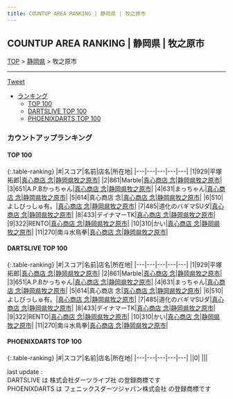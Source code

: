 ```yaml
---
title: COUNTUP AREA RANKING | 静岡県 | 牧之原市
---
```

## COUNTUP AREA RANKING | 静岡県 | 牧之原市

[TOP](/darts/rank/) > [静岡県](/darts/rank/静岡県/) > 牧之原市

___

<a href="https://twitter.com/share?ref_src=twsrc%5Etfw" data-text="COUNTUP AREA RANKING | 静岡県牧之原市" class="twitter-share-button" data-hashtags="DARTSLIVE,PHOENIXDARTS,darts,ダーツ" data-show-count="false">Tweet</a>

* [ランキング](#カウントアップランキング)
    * [TOP 100](#top-100)
    * [DARTSLIVE TOP 100](#dartslive-top-100)
    * [PHOENIXDARTS TOP 100](#phoenixdarts-top-100)

### カウントアップランキング

#### TOP 100



{:.table-ranking}
|#|スコア|名前|店名|所在地|
|---|---|---|---|---|
|1|929|<span class="rank-name-dl">平塚 拓郎</span>|<a href="https://search.dartslive.com/jp/shop/45e03e439d919d180d9b047a20a7ba1e">真心商店 念</a>|<a href="/darts/rank/静岡県/牧之原市">静岡県牧之原市</a>|
|2|861|<span class="rank-name-dl">Marble</span>|<a href="https://search.dartslive.com/jp/shop/45e03e439d919d180d9b047a20a7ba1e">真心商店 念</a>|<a href="/darts/rank/静岡県/牧之原市">静岡県牧之原市</a>|
|3|651|<span class="rank-name-dl">A.P.Bかっちゃん</span>|<a href="https://search.dartslive.com/jp/shop/45e03e439d919d180d9b047a20a7ba1e">真心商店 念</a>|<a href="/darts/rank/静岡県/牧之原市">静岡県牧之原市</a>|
|4|631|<span class="rank-name-dl">まっちゃん</span>|<a href="https://search.dartslive.com/jp/shop/45e03e439d919d180d9b047a20a7ba1e">真心商店 念</a>|<a href="/darts/rank/静岡県/牧之原市">静岡県牧之原市</a>|
|5|614|<span class="rank-name-dl">真心商店 念</span>|<a href="https://search.dartslive.com/jp/shop/45e03e439d919d180d9b047a20a7ba1e">真心商店 念</a>|<a href="/darts/rank/静岡県/牧之原市">静岡県牧之原市</a>|
|6|510|<span class="rank-name-dl">よしびっしゅ有。</span>|<a href="https://search.dartslive.com/jp/shop/45e03e439d919d180d9b047a20a7ba1e">真心商店 念</a>|<a href="/darts/rank/静岡県/牧之原市">静岡県牧之原市</a>|
|7|485|<span class="rank-name-dl">道化のバギマSUダ</span>|<a href="https://search.dartslive.com/jp/shop/45e03e439d919d180d9b047a20a7ba1e">真心商店 念</a>|<a href="/darts/rank/静岡県/牧之原市">静岡県牧之原市</a>|
|8|433|<span class="rank-name-dl">デイナマーTK</span>|<a href="https://search.dartslive.com/jp/shop/45e03e439d919d180d9b047a20a7ba1e">真心商店 念</a>|<a href="/darts/rank/静岡県/牧之原市">静岡県牧之原市</a>|
|9|322|<span class="rank-name-dl">RENTO</span>|<a href="https://search.dartslive.com/jp/shop/45e03e439d919d180d9b047a20a7ba1e">真心商店 念</a>|<a href="/darts/rank/静岡県/牧之原市">静岡県牧之原市</a>|
|10|310|<span class="rank-name-dl">かい</span>|<a href="https://search.dartslive.com/jp/shop/45e03e439d919d180d9b047a20a7ba1e">真心商店 念</a>|<a href="/darts/rank/静岡県/牧之原市">静岡県牧之原市</a>|
|11|270|<span class="rank-name-dl">南斗水鳥拳</span>|<a href="https://search.dartslive.com/jp/shop/45e03e439d919d180d9b047a20a7ba1e">真心商店 念</a>|<a href="/darts/rank/静岡県/牧之原市">静岡県牧之原市</a>|


#### DARTSLIVE TOP 100



{:.table-ranking}
|#|スコア|名前|店名|所在地|
|---|---|---|---|---|
|1|929|<span class="rank-name-dl">平塚 拓郎</span>|<a href="https://search.dartslive.com/jp/shop/45e03e439d919d180d9b047a20a7ba1e">真心商店 念</a>|<a href="/darts/rank/静岡県/牧之原市">静岡県牧之原市</a>|
|2|861|<span class="rank-name-dl">Marble</span>|<a href="https://search.dartslive.com/jp/shop/45e03e439d919d180d9b047a20a7ba1e">真心商店 念</a>|<a href="/darts/rank/静岡県/牧之原市">静岡県牧之原市</a>|
|3|651|<span class="rank-name-dl">A.P.Bかっちゃん</span>|<a href="https://search.dartslive.com/jp/shop/45e03e439d919d180d9b047a20a7ba1e">真心商店 念</a>|<a href="/darts/rank/静岡県/牧之原市">静岡県牧之原市</a>|
|4|631|<span class="rank-name-dl">まっちゃん</span>|<a href="https://search.dartslive.com/jp/shop/45e03e439d919d180d9b047a20a7ba1e">真心商店 念</a>|<a href="/darts/rank/静岡県/牧之原市">静岡県牧之原市</a>|
|5|614|<span class="rank-name-dl">真心商店 念</span>|<a href="https://search.dartslive.com/jp/shop/45e03e439d919d180d9b047a20a7ba1e">真心商店 念</a>|<a href="/darts/rank/静岡県/牧之原市">静岡県牧之原市</a>|
|6|510|<span class="rank-name-dl">よしびっしゅ有。</span>|<a href="https://search.dartslive.com/jp/shop/45e03e439d919d180d9b047a20a7ba1e">真心商店 念</a>|<a href="/darts/rank/静岡県/牧之原市">静岡県牧之原市</a>|
|7|485|<span class="rank-name-dl">道化のバギマSUダ</span>|<a href="https://search.dartslive.com/jp/shop/45e03e439d919d180d9b047a20a7ba1e">真心商店 念</a>|<a href="/darts/rank/静岡県/牧之原市">静岡県牧之原市</a>|
|8|433|<span class="rank-name-dl">デイナマーTK</span>|<a href="https://search.dartslive.com/jp/shop/45e03e439d919d180d9b047a20a7ba1e">真心商店 念</a>|<a href="/darts/rank/静岡県/牧之原市">静岡県牧之原市</a>|
|9|322|<span class="rank-name-dl">RENTO</span>|<a href="https://search.dartslive.com/jp/shop/45e03e439d919d180d9b047a20a7ba1e">真心商店 念</a>|<a href="/darts/rank/静岡県/牧之原市">静岡県牧之原市</a>|
|10|310|<span class="rank-name-dl">かい</span>|<a href="https://search.dartslive.com/jp/shop/45e03e439d919d180d9b047a20a7ba1e">真心商店 念</a>|<a href="/darts/rank/静岡県/牧之原市">静岡県牧之原市</a>|
|11|270|<span class="rank-name-dl">南斗水鳥拳</span>|<a href="https://search.dartslive.com/jp/shop/45e03e439d919d180d9b047a20a7ba1e">真心商店 念</a>|<a href="/darts/rank/静岡県/牧之原市">静岡県牧之原市</a>|


#### PHOENIXDARTS TOP 100



{:.table-ranking}
|#|スコア|名前|店名|所在地|
|---|---|---|---|---|
||0|<span class="rank-name-dl"> </span>|<a href=""></a>|<a href="/darts/rank//"></a>|


<div class="footer border-top border-gray-light mt-5 pt-3 text-right text-gray">
    last update : <span style="font-weight: italic" id="foot_last_modified"></span><br />
    DARTSLIVE は 株式会社ダーツライブ社 の登録商標です<br />
    PHOENIXDARTS は フェニックスダーツジャパン株式会社 の登録商標です<br />
</div>

<script src="https://cdnjs.cloudflare.com/ajax/libs/jquery.tablesorter/2.31.3/js/jquery.tablesorter.min.js" integrity="sha512-qzgd5cYSZcosqpzpn7zF2ZId8f/8CHmFKZ8j7mU4OUXTNRd5g+ZHBPsgKEwoqxCtdQvExE5LprwwPAgoicguNg==" crossorigin="anonymous" referrerpolicy="no-referrer"></script>
<link rel="stylesheet" href="https://cdnjs.cloudflare.com/ajax/libs/jquery.tablesorter/2.31.3/css/theme.default.min.css" integrity="sha512-wghhOJkjQX0Lh3NSWvNKeZ0ZpNn+SPVXX1Qyc9OCaogADktxrBiBdKGDoqVUOyhStvMBmJQ8ZdMHiR3wuEq8+w==" crossorigin="anonymous" referrerpolicy="no-referrer" />
<script>
$(function() {
    $(".table-ranking").tablesorter({sortList:[[0, 0]]});
    $("#foot_last_modified").text(formatDate(new Date(document.lastModified), 'yyyy-MM-dd HH:mm:ss'));
});
</script>

<script async src="https://platform.twitter.com/widgets.js" charset="utf-8"></script>